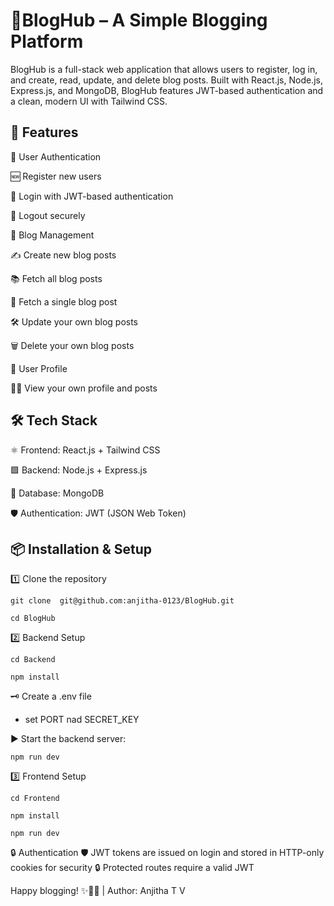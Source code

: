 # 📝BlogHub – A Simple Blogging Platform

BlogHub is a full-stack web application that allows users to register, log in, and create, read, update, and delete blog posts. Built with React.js, Node.js, Express.js, and MongoDB, BlogHub features JWT-based authentication and a clean, modern UI with Tailwind CSS.

##  🌟 Features

🔐 User Authentication

   🆕 Register new users

   🔑 Login with JWT-based authentication

   🚪 Logout securely

   📰 Blog Management


✍️ Create new blog posts

📚 Fetch all blog posts

📄 Fetch a single blog post

🛠️ Update your own blog posts

🗑️ Delete your own blog posts

👤 User Profile


🧑‍💻 View your own profile and posts

## 🛠️ Tech Stack

⚛️ Frontend: React.js + Tailwind CSS 

🟩 Backend: Node.js + Express.js 

🍃 Database: MongoDB

🛡️ Authentication: JWT (JSON Web Token)

## 📦 Installation & Setup

1️⃣ Clone the repository

```
git clone  git@github.com:anjitha-0123/BlogHub.git

```
```
cd BlogHub
```
2️⃣ Backend Setup
```
cd Backend
```
```
npm install
```

🗝️ Create a .env file

- set PORT nad SECRET_KEY

▶️ Start the backend server:

```
npm run dev
```
3️⃣ Frontend Setup

```
cd Frontend
```
```
npm install
```
```
npm run dev
```

🔒 Authentication
🛡️ JWT tokens are issued on login and stored in HTTP-only cookies for security
🔒 Protected routes require a valid JWT

  
Happy blogging! ✨📝🚀  | Author: Anjitha T V


